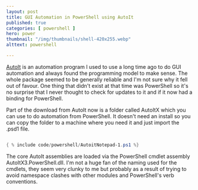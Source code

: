 ```yaml
---
layout: post
title: GUI Automation in PowerShell using AutoIt
published: true 
categories: [ powershell ]
hero: power
thumbnail: "/img/thumbnails/shell-420x255.webp"
alttext: powershell

---
```


<a href="https://www.autoitscript.com/site/">AutoIt</a> is an automation program I used to use a long time ago
to do GUI automation and always found the programming model to make sense. The whole package seemed to be 
generally reliable and I'm not sure why it fell out of favour. One thing that didn't exist at that time was PowerShell 
so it's no surprise that I never thought to check for updates to it and if it now had a binding for PowerShell. 

Part of the download from AutoIt now is a folder called AutoItX which you can use to do automation from PowerShell. It 
doesn't need an install so you can copy the folder to a machine where you need it and just import the .psd1 file. 


```powershell

{ % include code/powershell/AutoitNotepad-1.ps1 %}

```

The core AutoIt assemblies are loaded via the PowerShell cmdlet assembly AutoItX3.PowerShell.dll.
I'm not a huge fan of the naming used for the cmdlets, they seem very clunky to me but probably as a result of trying to 
avoid namespace clashes with other modules and PowerShell's verb conventions. 

